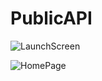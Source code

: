 # PublicAPI

![LaunchScreen](https://user-images.githubusercontent.com/97442384/217388411-6fa4536c-3702-452d-b27d-86acf668813f.png)

![HomePage](https://user-images.githubusercontent.com/97442384/217388370-4deca08d-0db0-46ae-8b0c-9fc6809754dd.png)
